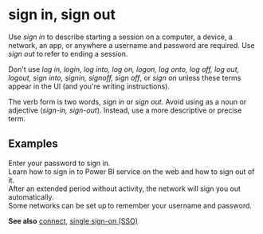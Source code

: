 # sign in, sign out

Use *sign in*
to describe starting a session on a computer, a device, a network, an
app, or anywhere a username and password are required. Use *sign out* to refer to ending a session. 

Don't use *log in, login, log into, log on, logon, log onto, log off, log out, logout, sign into, signin, signoff, 
sign off*, or *sign on* unless these terms appear in the UI (and you're writing instructions).

The verb form is two words, *sign in* or *sign out*. Avoid using as a noun or adjective (*sign-in, sign-out*). Instead, use a more descriptive or precise term.

## Examples

Enter your password to sign in.  
Learn how to sign in to Power BI service on the web and how to sign out of it.  
After an extended period without activity, the network will sign you out automatically.  
Some networks can be set up to remember your username and password.  

**See also** [connect](../c/connect.md), [single sign-on (SSO)](../s/single-sign-on-sso.md)
